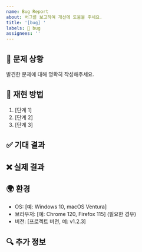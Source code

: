 ```yaml
---
name: Bug Report
about: 버그를 보고하여 개선에 도움을 주세요.
title: '[bug] '
labels: 🐞 bug
assignees: ''
---
```


## 🐞 문제 상황

<!-- 버그가 무엇인지 간단히 설명해주세요. -->

발견한 문제에 대해 명확히 작성해주세요.

## 🔄 재현 방법

<!-- 버그를 재현할 수 있는 단계를 순서대로 작성해주세요. -->

1. [단계 1]
2. [단계 2]
3. [단계 3]

## ✅ 기대 결과

<!-- 정상적으로 동작했을 때 기대되는 결과를 설명해주세요. -->

## ❌ 실제 결과

<!-- 현재 발생하는 문제를 설명해주세요. -->

## 🌍 환경

<!-- 버그가 발생한 환경을 작성해주세요. -->

- OS: [예: Windows 10, macOS Ventura]
- 브라우저: [예: Chrome 120, Firefox 115] (필요한 경우)
- 버전: [프로젝트 버전, 예: v1.2.3]

## 🔍 추가 정보

<!-- 스크린샷, 로그, 또는 기타 도움이 될 만한 정보를 추가해주세요. -->
